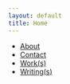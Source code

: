 ```yaml
---
layout: default
title: Home
---
```

* [About](about) 
* [Contact](contact)
* [Work(s)](works) 
* [Writing(s)](writings)
  
